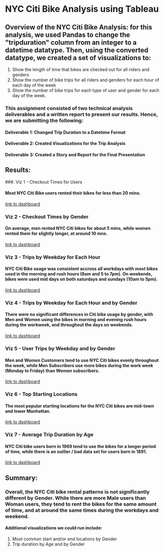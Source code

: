# NYC Citi Bike Analysis using Tableau


## **Overview of the NYC Citi Bike Analysis**: for this analysis, we used Pandas to change the "tripduration" column from an integer to a datetime datatype. Then, using the converted datatype, we created a set of visualizations to:

1. Show the length of time that bikes are checked out for all riders and genders
2. Show the number of bike trips for all riders and genders for each hour of each day of the week
3. Show the number of bike trips for each type of user and gender for each day of the week.

### This assignment consisted of two technical analysis deliverables and a written report to present our results. Hence, we are submitting the following:

#### Deliverable 1: Changed Trip Duration to a Datetime Format
#### Deliverable 2: Created Visualizations for the Trip Analysis
#### Deliverable 3: Created a Story and Report for the Final Presentation

## **Results**:

###. Viz 1 - Checkout Times for Users
#### Most NYC Citi Bike users rented their bikes for less than 20 mins.
[link to dashboard](https://public.tableau.com/app/profile/elo.sla/viz/Module_14_Challenge_Checkout_Times_Users/CheckoutTimesforUsers)

### Viz 2 - Checkout Times by Gender
#### On average, men rented NYC Citi bikes for about 5 mins, while women rented them for slightly longer, at around 10 mns.
[link to dashboard](https://public.tableau.com/app/profile/elo.sla/viz/Module_14_Challenge_Checkout_Times_Gender/CheckoutTimesbyGender)

### Viz 3 - Trips by Weekday for Each Hour
#### NYC Citi Bike usage was consistent accross all workdays with most bikes used in the morning and rush hours (8am and 5 to 7pm). On weekends, bikes were used mid days on both saturdays and sundays (10am to 5pm).
[link to dashboard](https://public.tableau.com/app/profile/elo.sla/viz/Module_14_Challenge_Trips_Weekday_Hour/TripsbyWeekdayforEachHour)

### Viz 4 - Trips by Weekday for Each Hour and by Gender
#### There were no significant differences in Citi bike usage by gender, with Men and Women using the bikes in morning and evening rush hours during the workweek, and throughout the days on weekends.
[link to dashboard](https://public.tableau.com/app/profile/elo.sla/viz/Module_14_Challenge_Trips_Weekday_Hour_Gender/TripsbyGenderWeekdayperHour)

### Viz 5 - User Trips by Weekday and by Gender
#### Men and Women Customers tend to use NYC Citi bikes evenly throughout the week, while Men Subscribers use more bikes during the work week (Monday to Friday) than Women subscribers.
[link to dashboard](https://public.tableau.com/app/profile/elo.sla/viz/Module_14_User_Trips_Gender_Weekday/UserTripsbyGenderbyWeekday)

### Viz 6 - Top Starting Locations
#### The most popular starting locations for the NYC Citi bikes are mid-town and lower Manhattan.
[link to dashboard](https://public.tableau.com/app/profile/elo.sla/viz/Module_14_Challenge_Top_Starting_Locations/TopStartingLocations)

### Viz 7 - Average Trip Duration by Age
#### NYC Citi bike users born in 1969 tend to use the bikes for a longer period of time, while there is an outlier / bad data set for users born in 1891.
[link to dashboard](https://public.tableau.com/app/profile/elo.sla/viz/Module_14_Challenge_Avg_Trip_Duration_Age/AverageTripDurationbyAge)


## **Summary**:

### Overall, the NYC Citi bike rental patterns is not significantly different by Gender. While there are more Male users than Woman users, they tend to rent the bikes for the same amount of time, and at around the same times during the workdays and weekend. 

#### Additional visualizations we could run include:

1. Most common start and/or end locations by Gender
2. Trip duration by Age and by Gender
